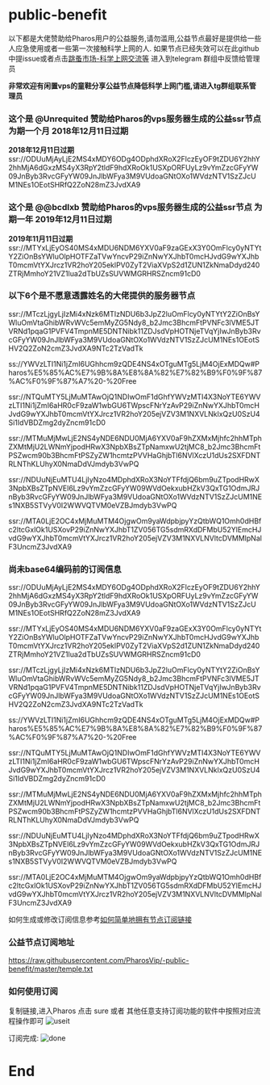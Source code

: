 # public-benefit

以下都是大佬赞助给Pharos用户的公益服务,请勿滥用,公益节点最好是提供给一些人应急使用或者一些第一次接触科学上网的人.
如果节点已经失效可以在此github中提issue或者点击[跳蚤市场-科学上网交流等](https://t.me/PharosMarketShopping) 进入到telegram 群组中反馈给管理员

**非常欢迎有闲置vps的童鞋分享公益节点降低科学上网门槛,请进入tg群组联系管理员**

### 这个是 @Unrequited  赞助给Pharos的vps服务器生成的公益ssr节点 为期一个月 2018年12月11日过期

**2018年12月11日过期**
ssr://ODUuMjAyLjE2MS4xMDY6ODg4ODphdXRoX2FlczEyOF9tZDU6Y2hhY2hhMjA6dGxzMS4yX3RpY2tldF9hdXRoOk1USXpORFUyLz9vYmZzcGFyYW09JnByb3RvcGFyYW09JnJlbWFya3M9VUdoaGNtOXo1WVdzNTV1SzZJcUM1NEs1OEotSHRfQ2ZoN28mZ3JvdXA9

### 这个是 @@bcdlxb  赞助给Pharos的vps服务器生成的公益ssr节点 为期一年 2019年12月11日过期

**2019年11月11日过期**
ssr://MTYxLjEyOS40MS4xMDU6NDM6YXV0aF9zaGExX3Y0OmFlcy0yNTYtY2ZiOnBsYWluOlpHOTFZaTVwYncvP29iZnNwYXJhbT0mcHJvdG9wYXJhbT0mcmVtYXJrcz1VR2hoY205eklPV0ZyT2ViaXVpS2d1ZUN1ZkNmaDdyd240ZTRjMmhoY21VZ1lua2dTbUZsSUVWMGRHRSZncm91cD0

### 以下6个是不愿意透露姓名的大佬提供的服务器节点

ssr://MTczLjgyLjIzMi4xNzk6MTIzNDU6b3JpZ2luOmFlcy0yNTYtY2ZiOnBsYWluOmVtaGhibWRvWVc5emMyZG5Ndy8_b2Jmc3BhcmFtPVNFc3lVME5JTVRNd1pqaG1PVFV4TmpnME5DNTNibk11ZDJsdVpHOTNjeTVqYjIwJnByb3RvcGFyYW09JnJlbWFya3M9VUdoaGNtOXo1WVdzNTV1SzZJcUM1NEs1OEotSHV2Q2ZoN2cmZ3JvdXA9NTc2TzVadTk

ss://YWVzLTI1Ni1jZmI6UGhhcm9zQDE4NS4xOTguMTg5LjM4OjExMDQw#Pharos%E5%85%AC%E7%9B%8A%E8%8A%82%E7%82%B9%F0%9F%87%AC%F0%9F%87%A7%20-%20Free

ssr://NTQuMTY5LjMuMTAwOjQ1NDIwOmF1dGhfYWVzMTI4X3NoYTE6YWVzLTI1Ni1jZmI6aHR0cF9zaW1wbGU6TWpscFNrYzAvP29iZnNwYXJhbT0mcHJvdG9wYXJhbT0mcmVtYXJrcz1VR2hoY205ejVZV3M1NXVLNklxQzU0SzU4Si1IdVBDZmg2dyZncm91cD0

ssr://MTMuMjMwLjE2NS4yNDE6NDU0MjA6YXV0aF9hZXMxMjhfc2hhMTphZXMtMjU2LWNmYjpodHRwX3NpbXBsZTpNamxwU2tjMC8_b2Jmc3BhcmFtPSZwcm90b3BhcmFtPSZyZW1hcmtzPVVHaGhjbTl6NVlXczU1dUs2SXFDNTRLNThKLUhyX0NmaDdVJmdyb3VwPQ

ssr://NDUuNjEuMTU4LjIyNzo4MDphdXRoX3NoYTFfdjQ6bm9uZTpodHRwX3NpbXBsZTpNVEl6Lz9vYmZzcGFyYW09WVdOekxubHZkV3QxTG1OdmJRJnByb3RvcGFyYW09JnJlbWFya3M9VUdoaGNtOXo1WVdzNTV1SzZJcUM1NEs1NXB5STVyV0I2WWVQTVM0eVZBJmdyb3VwPQ

ssr://MTA0LjE2OC4xMjMuMTM4OjgwOm9yaWdpbjpyYzQtbWQ1Omh0dHBfc2ltcGxlOk1USXovP29iZnNwYXJhbT1ZV056TG5sdmRXdDFMbU52YlEmcHJvdG9wYXJhbT0mcmVtYXJrcz1VR2hoY205ejVZV3M1NXVLNVltcDVMMlpNalF3UncmZ3JvdXA9


### 尚未base64编码前的订阅信息
ssr://ODUuMjAyLjE2MS4xMDY6ODg4ODphdXRoX2FlczEyOF9tZDU6Y2hhY2hhMjA6dGxzMS4yX3RpY2tldF9hdXRoOk1USXpORFUyLz9vYmZzcGFyYW09JnByb3RvcGFyYW09JnJlbWFya3M9VUdoaGNtOXo1WVdzNTV1SzZJcUM1NEs1OEotSHRfQ2ZoN28mZ3JvdXA9

ssr://MTYxLjEyOS40MS4xMDU6NDM6YXV0aF9zaGExX3Y0OmFlcy0yNTYtY2ZiOnBsYWluOlpHOTFZaTVwYncvP29iZnNwYXJhbT0mcHJvdG9wYXJhbT0mcmVtYXJrcz1VR2hoY205eklPV0ZyT2ViaXVpS2d1ZUN1ZkNmaDdyd240ZTRjMmhoY21VZ1lua2dTbUZsSUVWMGRHRSZncm91cD0

ssr://MTczLjgyLjIzMi4xNzk6MTIzNDU6b3JpZ2luOmFlcy0yNTYtY2ZiOnBsYWluOmVtaGhibWRvWVc5emMyZG5Ndy8_b2Jmc3BhcmFtPVNFc3lVME5JTVRNd1pqaG1PVFV4TmpnME5DNTNibk11ZDJsdVpHOTNjeTVqYjIwJnByb3RvcGFyYW09JnJlbWFya3M9VUdoaGNtOXo1WVdzNTV1SzZJcUM1NEs1OEotSHV2Q2ZoN2cmZ3JvdXA9NTc2TzVadTk

ss://YWVzLTI1Ni1jZmI6UGhhcm9zQDE4NS4xOTguMTg5LjM4OjExMDQw#Pharos%E5%85%AC%E7%9B%8A%E8%8A%82%E7%82%B9%F0%9F%87%AC%F0%9F%87%A7%20-%20Free

ssr://NTQuMTY5LjMuMTAwOjQ1NDIwOmF1dGhfYWVzMTI4X3NoYTE6YWVzLTI1Ni1jZmI6aHR0cF9zaW1wbGU6TWpscFNrYzAvP29iZnNwYXJhbT0mcHJvdG9wYXJhbT0mcmVtYXJrcz1VR2hoY205ejVZV3M1NXVLNklxQzU0SzU4Si1IdVBDZmg2dyZncm91cD0

ssr://MTMuMjMwLjE2NS4yNDE6NDU0MjA6YXV0aF9hZXMxMjhfc2hhMTphZXMtMjU2LWNmYjpodHRwX3NpbXBsZTpNamxwU2tjMC8_b2Jmc3BhcmFtPSZwcm90b3BhcmFtPSZyZW1hcmtzPVVHaGhjbTl6NVlXczU1dUs2SXFDNTRLNThKLUhyX0NmaDdVJmdyb3VwPQ

ssr://NDUuNjEuMTU4LjIyNzo4MDphdXRoX3NoYTFfdjQ6bm9uZTpodHRwX3NpbXBsZTpNVEl6Lz9vYmZzcGFyYW09WVdOekxubHZkV3QxTG1OdmJRJnByb3RvcGFyYW09JnJlbWFya3M9VUdoaGNtOXo1WVdzNTV1SzZJcUM1NEs1NXB5STVyV0I2WWVQTVM0eVZBJmdyb3VwPQ

ssr://MTA0LjE2OC4xMjMuMTM4OjgwOm9yaWdpbjpyYzQtbWQ1Omh0dHBfc2ltcGxlOk1USXovP29iZnNwYXJhbT1ZV056TG5sdmRXdDFMbU52YlEmcHJvdG9wYXJhbT0mcmVtYXJrcz1VR2hoY205ejVZV3M1NXVLNVltcDVMMlpNalF3UncmZ3JvdXA9


如何生成或修改订阅信息参考[如何简单地拥有节点订阅链接](https://github.com/PharosVip/temple)

### 公益节点订阅地址
https://raw.githubusercontent.com/PharosVip/-public-benefit/master/temple.txt

### 如何使用订阅
复制链接,进入Pharos 点击 sure 或者 其他任意支持订阅功能的软件中按照对应流程操作即可
![useit](https://raw.githubusercontent.com/PharosVip/-public-benefit/master/resource/howtouse.jpg)

订阅完成:
![done](https://raw.githubusercontent.com/PharosVip/-public-benefit/master/resource/nodelist.jpg)


# End
